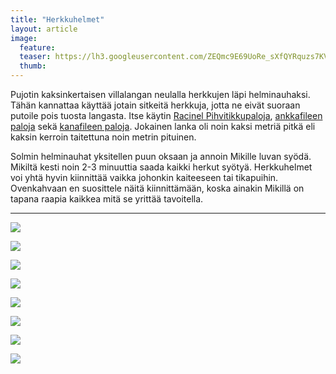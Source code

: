 ```yaml
---
title: "Herkkuhelmet"
layout: article
image:
  feature:
  teaser: https://lh3.googleusercontent.com/ZEQmc9E69UoRe_sXfQYRquzs7KVf18LccuXCCFRduVY=w245
  thumb:
---
```


Pujotin kaksinkertaisen villalangan neulalla herkkujen läpi helminauhaksi. Tähän kannattaa käyttää jotain sitkeitä herkkuja, jotta ne eivät suoraan putoile pois tuosta langasta. Itse käytin 
[Racinel Pihvitikkupaloja](http://clk.tradedoubler.com/click?p(240480)a(2526211)g(21401374)url(https://www.mustijamirri.fi/racinel-snacks-pihvitikkupalat-harka-lammas-60-g-025948-1)), [ankkafileen paloja](http://clk.tradedoubler.com/click?p(240480)a(2526211)g(21401374)url(https://www.mustijamirri.fi/brit-care-let-s-bite-ankanrinta-80-g-018621-1)) sekä [kanafileen paloja](http://clk.tradedoubler.com/click?p(240480)a(2526211)g(21401374)url(https://www.mustijamirri.fi/brit-care-let-s-bite-kanasiivut-80-g-019885-1)). Jokainen lanka oli noin kaksi metriä pitkä eli kaksin kerroin taitettuna noin metrin pituinen.

Solmin helminauhat yksitellen puun oksaan ja annoin Mikille luvan syödä. Mikiltä kesti noin 2-3 minuuttia saada kaikki herkut syötyä. Herkkuhelmet voi yhtä hyvin kiinnittää vaikka johonkin kaiteeseen tai tikapuihin. Ovenkahvaan en suosittele näitä kiinnittämään, koska ainakin Mikillä on tapana raapia kaikkea mitä se yrittää tavoitella.

---

[![](https://lh3.googleusercontent.com/_PH5O7RY0R7n0UaJ_Mqig0OS7MQYTsSlExyHcgmdwZo=w800)](https://lh3.googleusercontent.com/_PH5O7RY0R7n0UaJ_Mqig0OS7MQYTsSlExyHcgmdwZo=s0)

[![](https://lh3.googleusercontent.com/NmbZkOHx5mhxM6WNcc1fyHYY-ZV39vtNR5nRvuDUQeo=w800)](https://lh3.googleusercontent.com/NmbZkOHx5mhxM6WNcc1fyHYY-ZV39vtNR5nRvuDUQeo=s0)

[![](https://lh3.googleusercontent.com/RV7imaHlEzqItp0aZWm9DiLE3UMPSq_33uRxdu6zpM8=w800)](https://lh3.googleusercontent.com/RV7imaHlEzqItp0aZWm9DiLE3UMPSq_33uRxdu6zpM8=s0)

[![](https://lh3.googleusercontent.com/OmqaT6TTyXEgvfzWnfrGsa5_dy8BWWaoO-27WqJiIgo=w800)](https://lh3.googleusercontent.com/OmqaT6TTyXEgvfzWnfrGsa5_dy8BWWaoO-27WqJiIgo=s0)

[![](https://lh3.googleusercontent.com/bx8Fucs7otDDaEfyicFpP4Qb3JKs0U-nsRKMbMSOH28=w800)](https://lh3.googleusercontent.com/bx8Fucs7otDDaEfyicFpP4Qb3JKs0U-nsRKMbMSOH28=s0)

[![](https://lh3.googleusercontent.com/nr7PFCaKhKh-ZhSn0TQvGkeQ1RM3X__BnVRYtMzA5HE=w800)](https://lh3.googleusercontent.com/nr7PFCaKhKh-ZhSn0TQvGkeQ1RM3X__BnVRYtMzA5HE=s0)

[![](https://lh3.googleusercontent.com/idn9MKJGGTDtrE_d8QFxM7J1jU1Mn_OPXcoY-2Rb1to=w800)](https://lh3.googleusercontent.com/idn9MKJGGTDtrE_d8QFxM7J1jU1Mn_OPXcoY-2Rb1to=s0)

[![](https://lh3.googleusercontent.com/el_GKzVIULvHBNncmo3hlny9d7Ry5YgLl2E7DcfzyLs=w800)](https://lh3.googleusercontent.com/el_GKzVIULvHBNncmo3hlny9d7Ry5YgLl2E7DcfzyLs=s0)
